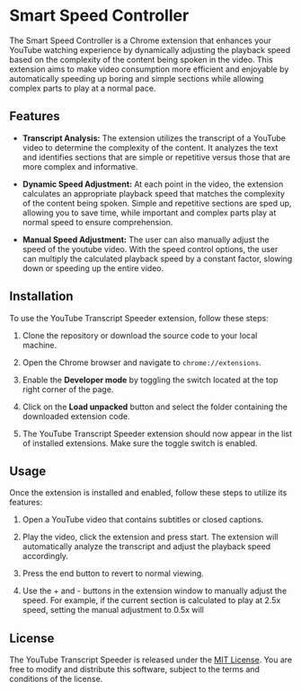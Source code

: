 # Smart Speed Controller

The Smart Speed Controller is a Chrome extension that enhances your YouTube watching experience by dynamically adjusting the playback speed based on the complexity of the content being spoken in the video. This extension aims to make video consumption more efficient and enjoyable by automatically speeding up boring and simple sections while allowing complex parts to play at a normal pace.

## Features

- **Transcript Analysis:** The extension utilizes the transcript of a YouTube video to determine the complexity of the content. It analyzes the text and identifies sections that are simple or repetitive versus those that are more complex and informative.

- **Dynamic Speed Adjustment:** At each point in the video, the extension calculates an appropriate playback speed that matches the complexity of the content being spoken. Simple and repetitive sections are sped up, allowing you to save time, while important and complex parts play at normal speed to ensure comprehension.

- **Manual Speed Adjustment:** The user can also manually adjust the speed of the youtube video. With the speed control options, the user can multiply the calculated playback speed by a constant factor, slowing down or speeding up the entire video.

## Installation

To use the YouTube Transcript Speeder extension, follow these steps:

1. Clone the repository or download the source code to your local machine.

2. Open the Chrome browser and navigate to `chrome://extensions`.

3. Enable the **Developer mode** by toggling the switch located at the top right corner of the page.

4. Click on the **Load unpacked** button and select the folder containing the downloaded extension code.

5. The YouTube Transcript Speeder extension should now appear in the list of installed extensions. Make sure the toggle switch is enabled.

## Usage

Once the extension is installed and enabled, follow these steps to utilize its features:

1. Open a YouTube video that contains subtitles or closed captions.

2. Play the video, click the extension and press start. The extension will automatically analyze the transcript and adjust the playback speed accordingly.

3. Press the end button to revert to normal viewing.

4. Use the + and - buttons in the extension window to manually adjust the speed. For example, if the current section is calculated to play at 2.5x speed, setting the manual adjustment to 0.5x will  

## License

The YouTube Transcript Speeder is released under the [MIT License](LICENSE). You are free to modify and distribute this software, subject to the terms and conditions of the license.
